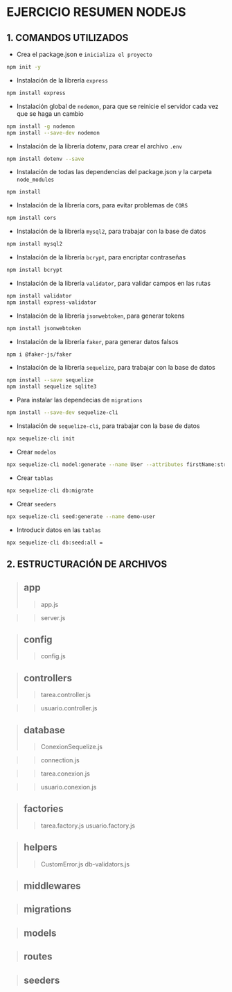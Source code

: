 # EJERCICIO RESUMEN NODEJS

## 1. COMANDOS UTILIZADOS
- Crea el package.json e ``inicializa el proyecto``
```bash
npm init -y 
```
- Instalación de la librería ``express``
```bash
npm install express
```
- Instalación global de ``nodemon``, para que se reinicie el servidor cada vez que se haga un cambio
```bash
npm install -g nodemon 
npm install --save-dev nodemon 
```
- Instalación de la librería dotenv, para crear el archivo ``.env``
```bash
npm install dotenv --save 
```
-  Instalación de todas las dependencias del package.json y la carpeta ``node_modules``
``` bash
npm install 
```
- Instalación de la librería cors, para evitar problemas de ``CORS``
```bash
npm install cors
```
- Instalación de la librería ``mysql2``, para trabajar con la base de datos
```bash
npm install mysql2 
```
- Instalación de la librería ``bcrypt``, para encriptar contraseñas
```bash
npm install bcrypt 
```
- Instalación de la librería ``validator``, para validar campos en las rutas
```bash
npm install validator
npm install express-validator
```
- Instalación de la librería ``jsonwebtoken``, para generar tokens
```bash
npm install jsonwebtoken 
```
- Instalación de la librería ``faker``, para generar datos falsos
```bash
npm i @faker-js/faker 
```
- Instalación de la librería ``sequelize``, para trabajar con la base de datos
```bash
npm install --save sequelize 
npm install sequelize sqlite3 
```
- Para instalar las dependecias de ``migrations``
```bash
npm install --save-dev sequelize-cli

```
- Instalación de ``sequelize-cli``, para trabajar con la base de datos
```bash
npx sequelize-cli init 
```
- Crear ``modelos``
```bash
npx sequelize-cli model:generate --name User --attributes firstName:string,lastName:string,email:string 
```
- Crear ``tablas``
```bash
npx sequelize-cli db:migrate 
```
- Crear ``seeders``
```bash
npx sequelize-cli seed:generate --name demo-user 
```
- Introducir datos en las ``tablas``
```bash
npx sequelize-cli db:seed:all = 
```

## 2. ESTRUCTURACIÓN DE ARCHIVOS
> ## app
> > app.js

> > server.js

> ## config
> > config.js

> ## controllers
> > tarea.controller.js

> > usuario.controller.js

> ## database
> > ConexionSequelize.js

> > connection.js

> > tarea.conexion.js

> > usuario.conexion.js

> ## factories 
> > tarea.factory.js
> > usuario.factory.js

> ## helpers
> > CustomError.js
> > db-validators.js 

> ## middlewares

> ## migrations

> ## models

> ## routes

> ## seeders
